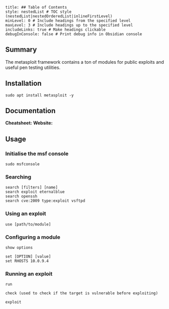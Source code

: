 ```table-of-contents
title: ## Table of Contents
style: nestedList # TOC style (nestedList|nestedOrderedList|inlineFirstLevel)
minLevel: 0 # Include headings from the specified level
maxLevel: 3 # Include headings up to the specified level
includeLinks: true # Make headings clickable
debugInConsole: false # Print debug info in Obsidian console
```

## Summary
The metasploit framework contains a ton of modules for public exploits and useful pen testing utilities.

## Installation
```
sudo apt install metasploit -y
```

## Documentation
**Cheatsheet:** 
**Website:** 
## Usage
### Initialise the msf console
```
sudo msfconsole
```

### Searching
```
search [filters] [name]
search exploit eternalblue
search openssh
search cve:2009 type:exploit vsftpd
```

### Using an exploit
```
use [path/to/module]
```

### Configuring a module
```
show options

set [OPTION] [value]
set RHOSTS 10.0.9.4
```

### Running an exploit
```
run

check (used to check if the target is vulnerable before exploiting)

exploit
```